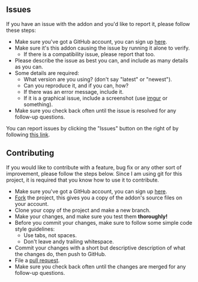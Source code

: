 ## Issues

If you have an issue with the addon and you'd like to report it, please follow these steps:

- Make sure you've got a GitHub account, you can sign up [here](https://github.com/join).
- Make sure it's this addon causing the issue by running it alone to verify.
	- If there is a compatibility issue, please report that too.
- Please describe the issue as best you can, and include as many details as you can.
- Some details are required:
	- What version are you using? (don't say "latest" or "newest").
	- Can you reproduce it, and if you can, how?
	- If there was an error message, include it.
	- If it is a graphical issue, include a screenshot (use [imgur](https://imgur.com/) or something).
- Make sure you check back often until the issue is resolved for any follow-up questions.

You can report issues by clicking the "Issues" button on the right of by following [this link](https://github.com/p3lim-wow/Molinari/issues).

## Contributing

If you would like to contribute with a feature, bug fix or any other sort of improvement, please follow the steps below.
Since I am using git for this project, it is required that you know how to use it to contribute.

- Make sure you've got a GitHub account, you can sign up [here](https://github.com/join).
- [Fork](https://github.com/p3lim-wow/Molinari/fork) the project, this gives you a copy of the addon's source files on your account.
- Clone your copy of the project and make a new branch.
- Make your changes, and make sure you test them **thoroughly!**
- Before you commit your changes, make sure to follow some simple code style guidelines:
	- Use tabs, not spaces.
	- Don't leave andy trailing whitespace.
- Commit your changes with a short but descriptive description of what the changes do, then push to GitHub.
- File a [pull request](https://github.com/p3lim-wow/Molinari/compare).
- Make sure you check back often until the changes are merged for any follow-up questions.

